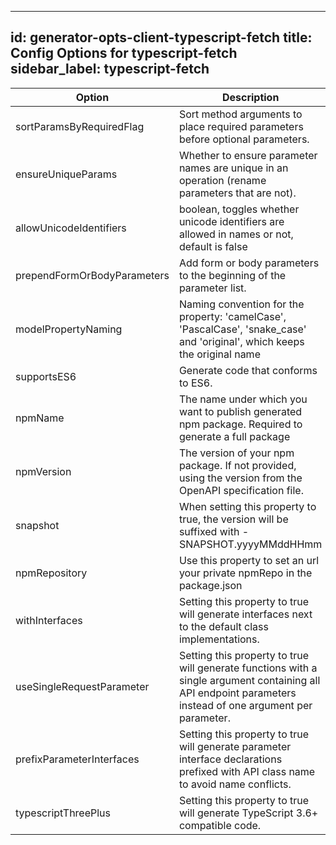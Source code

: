 
---
id: generator-opts-client-typescript-fetch
title: Config Options for typescript-fetch
sidebar_label: typescript-fetch
---

| Option | Description | Values | Default |
| ------ | ----------- | ------ | ------- |
|sortParamsByRequiredFlag|Sort method arguments to place required parameters before optional parameters.| |true|
|ensureUniqueParams|Whether to ensure parameter names are unique in an operation (rename parameters that are not).| |true|
|allowUnicodeIdentifiers|boolean, toggles whether unicode identifiers are allowed in names or not, default is false| |false|
|prependFormOrBodyParameters|Add form or body parameters to the beginning of the parameter list.| |false|
|modelPropertyNaming|Naming convention for the property: 'camelCase', 'PascalCase', 'snake_case' and 'original', which keeps the original name| |camelCase|
|supportsES6|Generate code that conforms to ES6.| |false|
|npmName|The name under which you want to publish generated npm package. Required to generate a full package| |null|
|npmVersion|The version of your npm package. If not provided, using the version from the OpenAPI specification file.| |1.0.0|
|snapshot|When setting this property to true, the version will be suffixed with -SNAPSHOT.yyyyMMddHHmm| |false|
|npmRepository|Use this property to set an url your private npmRepo in the package.json| |null|
|withInterfaces|Setting this property to true will generate interfaces next to the default class implementations.| |false|
|useSingleRequestParameter|Setting this property to true will generate functions with a single argument containing all API endpoint parameters instead of one argument per parameter.| |true|
|prefixParameterInterfaces|Setting this property to true will generate parameter interface declarations prefixed with API class name to avoid name conflicts.| |false|
|typescriptThreePlus|Setting this property to true will generate TypeScript 3.6+ compatible code.| |false|
